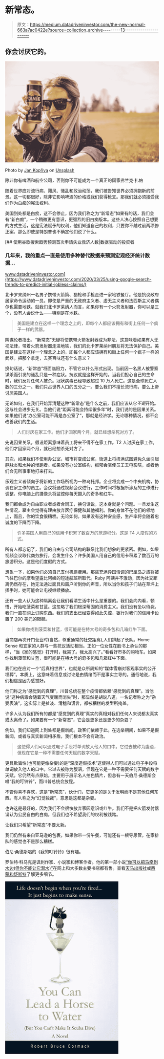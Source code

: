 # 新常态。

> 原文：<https://medium.datadriveninvestor.com/the-new-normal-663a7ac0422e?source=collection_archive---------13----------------------->

## 你会讨厌它的。

![](img/ddbc838377c02499fe4b8a59566ba938.png)

Photo by [Jan Kopřiva](https://unsplash.com/@jxk?utm_source=unsplash&utm_medium=referral&utm_content=creditCopyText) on [Unsplash](https://unsplash.com/s/photos/beer-can?utm_source=unsplash&utm_medium=referral&utm_content=creditCopyText)

除非你有啤酒和航空公司，否则你不可能成为一个真正的国家弗兰克·扎帕

随着世界应对流行病、飓风、骚乱和政治动荡，我们被告知世界必须拥抱新的前景。这一切都很好，除非它影响啤酒的价格或我们获得枪支。那我们就必须接受我们作为白痴的宪法权利。

美国到处都是白痴，这不会停止，因为我们称之为“新常态”如果有的话，我们会有“新白痴”，一个稍微更有意识，更强烈的旧白痴版本。这些人决心按照自己想要的方式生活，这是宪法赋予的权利，他们知道自己的权利，只要你不越过前两项修正案，那么即使是特朗普也不确定他们说了什么。

[](https://www.datadriveninvestor.com/2020/03/25/using-google-search-trends-to-predict-initial-jobless-claims/) [## 使用谷歌搜索趋势预测首次申请失业救济人数|数据驱动的投资者

### 几年来，我的重点一直是使用多种替代数据来预测宏观经济统计数据…

www.datadriveninvestor.com](https://www.datadriveninvestor.com/2020/03/25/using-google-search-trends-to-predict-initial-jobless-claims/) 

北卡罗来纳州一名男子携带火箭筒、猎枪和手枪走进一家地铁餐厅。他是抗议政府居家命令运动的一员。即使是严重的无政府主义者、虚无主义者和法西斯主义者偶尔也需要地铁。就我们北卡罗莱纳人而言，如果你有一个火箭发射器，你可以是三个，没有人会说什么——特别是在地铁。

> 美国是建立在这样一个理念之上的，即每个人都应该拥有和街上任何一个疯子一样的武器。

阴谋论者指出，“新常态”无疑将使携带火箭发射器成为非法，这意味着如果有人无视法律，带着火箭发射器走进地铁，我们的北卡罗莱纳州朋友将无法保护自己。美国是建立在这样一个理念之上的，即每个人都应该拥有和街上任何一个疯子一样的武器。把那个拿走，去赛百味还有什么意义？

换句话说，“新常态”将面临阻力，不管它以什么形式出现。当前因一名黑人被警察谋杀而引发的骚乱只是一种症状。抗议就是这样开始的。当我们担心自己的生命时，我们反对任何人被杀。冠状病毒已经导致超过 10 万人死亡。这是全球死亡人数的三分之一。我们只占世界人口的五分之一。要么我们不擅长流行病，要么上帝讨厌美国人。

无论如何，在我们开始弄清楚这种“新常态”是什么之前，我们应该从它*不是*开始。这与社会进步无关。当他们说“距离可能会持续很多年”时，我们说的是因果关系。如果他们说“办公室可能不再是办公室了”，那就是经济学。无论哪种情况，都不会改善我们的生活。

> 人们讨厌在家工作。他们才回家两个月，就已经想杀死对方了。

先说因果关系。假设距离意味着员工将来不得不在家工作。T2 人讨厌在家工作。他们才回家两个月，就已经想杀死对方了。

其次，如果我们不使用办公室，城市将变成公寓，街道上将挤满试图避免久坐引起静脉炎和水肿的慢跑者。如果没有办公室结构，抑郁会驱使员工去电影院，或者他们会无所事事地打来打去。

乐观主义者倾向于将新的工作场所视为一种乌托邦。企业将变成一个中央机构，协调在家工作的员工。会议将通过视频会议进行，工作时间将根据所涉及的工作进行调整，你电脑上的摄像头将监控你每天摄入的奇多和红牛。

我们都会成为自由职业者或者合同工，换句话说，这本身就是个问题。一旦发生这种情况，雇主会觉得有理由放弃医疗保健和其他福利。你的身体不在他们的领地上，而且，你的饮食很糟糕。无论如何，如果没有这种安全感，生产率将会随着忠诚度的下降而下降。

> 许多美国人用自己的信用卡积累了数百万的旅游积分。这是 T4 人度假的方式。

所有人都忘记了，我们的自由与公司结构的联系比我们想象的更紧密。例如，如果视频会议取代商务旅行，会发生什么？许多美国人用自己的信用卡积累了数百万的旅游积分。这是他们度假的方式。

想象一下，如果他们必须自己支付机票费用。那些充满异国情调的巴厘岛之旅将被飞往巴尔的摩看望露比阿姨的短途航班所取代。Ruby 阿姨并不激动，因为社交距离仍然存在，她无法通过面具和窗户听到你的声音，所以当你和孩子们站在草坪上挥手时，她可能会让电视继续播放。

还有一些人认为这种隔离会让我们看清生活中什么是重要的。我们会向内看，顿悟，开始吃菠菜和甘蓝。这忽略了我们根深蒂固的消费主义。我们没有坐以待毙。我们一直在网上订购东西。我们的支出已经变得如此失控，银行对我们的信用卡设置了 200 美元的限额。

> 如果你找到菠菜和甘蓝，很可能是在特大号的奇多包和几箱红牛下面。

当商店再次开门营业时(当然，尊重通常的社交距离),人们排起了长队。Home Sense 和宜家的人群与一些抗议活动相当。正如一位女性在脸书上承认的那样，“当《家的感觉》打开时，我哭了。我太高兴了。”看看好市多的购物车。如果你找到菠菜和甘蓝，很可能是在特大号的奇多包和几箱红牛下面。

我们也在应对一个“后真相世界”，也就是众所周知的“媒体雪崩对客观事实的公开埋葬”。本质上，这意味着信息或讨论是由情绪而不是事实主导的。通俗地说，我们相信是因为感觉好。

他们称之为“感觉到的真理”，川普总统在整个疫情都依赖“感觉到的真理”。当他说“这种病毒会随着天气变暖而消失”时，那显然是胡说八道。一名记者称之为“杂耍表演”，这实际上是扯淡、滑稽和谎言，都被糟糕的发型所掩盖。

许多人认为我们所有的都是“感觉到的真理”真实的真相对我们任何人来说都太真实或太离奇了。如果要有一个“新常态”，它会是更多还是更少的杂耍？

例如，我们知道网上到处都是假新闻。政客们依赖于此。在选举期间，如果不是假新闻，或者与真实新闻相矛盾，我们根本不会有政治。

> 这使得人们可以通过电子手段将单词放入他人的口中。它过去被称为腹语，但现在它是一种不需要任何天赋的数字天赋。

更具欺骗性(也可能更像杂耍)的是“深度造假技术”这使得人们可以通过电子手段将单词放入他人的口中。它过去被称为腹语，但现在它是一种不需要任何天赋的数字天赋。它仍然有点原始，主要用于展示名人拍色情片，但总有一天伯尼·桑德斯会唱“我的叮铃铃”，而川普总统会放屁。

不管你喜不喜欢，这是“新常态”，伙计们，它更多的是关于发明而不是其他任何东西。有人称之为“幻觉独裁”，意思是这都是杂耍。

也许这是最好的，因为我们不会很快放弃家园意识或红牛。我们不是把火箭发射器误认为公民自由的白痴，但我们也不希望我们的权利被践踏。

让我们只希望“新常态”不要太新。

我们仍然有来自亚马逊的包裹，如果你带一份午餐，可能还有一根导尿管，在家排队的感觉也不是那么糟糕。

伯尼·桑德斯唱的《我的叮铃铃》很有趣。

罗伯特·科马克是讽刺作家、小说家和博客作者。他的第一部小说[“你可以把马牵到水边(但你不能让它潜水)”](http://robertcormack.net/)在网上和大多数主要书店都有售。查看[天马出版社](http://skyhorsepublishing.com/)或[西蒙和舒斯特](http://simonandschuster.ca/)了解更多细节。

![](img/88e0d637333fe144177372b0cd6b07e8.png)